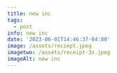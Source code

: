 ```yaml
---
title: new inc
tags:
  - post
info: new inc
date: '2023-06-01T14:46:37-04:00'
image: /assets/reciept.jpeg
imagetwo: /assets/receipt-3x.jpeg
imageAlt: new inc
---
```


